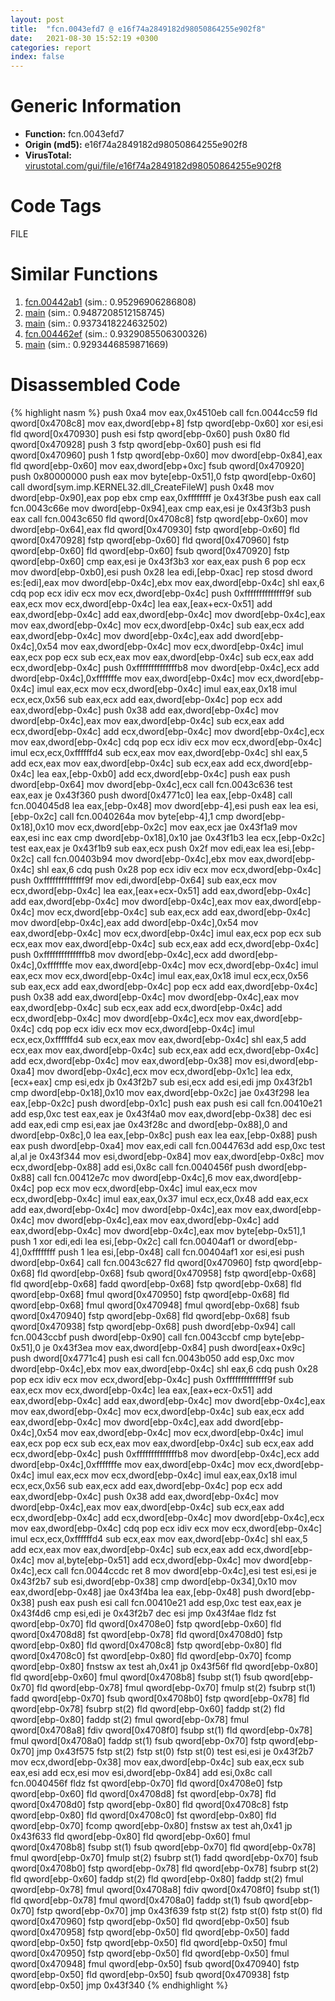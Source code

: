 ```yaml
---
layout: post
title:  "fcn.0043efd7 @ e16f74a2849182d98050864255e902f8"
date:   2021-08-30 15:52:19 +0300
categories: report
index: false
---
```


# Generic Information
- **Function:** fcn.0043efd7
- **Origin (md5):** e16f74a2849182d98050864255e902f8
- **VirusTotal:** [virustotal.com/gui/file/e16f74a2849182d98050864255e902f8][virustotal_ref]

# Code Tags
<span class="tag" id="FILE">FILE</span>


# Similar Functions

1. [fcn.00442ab1][similar_1_ref] (sim.: 0.95296906286808)
2. [main][similar_2_ref] (sim.: 0.9487208512158745)
3. [main][similar_3_ref] (sim.: 0.9373418224632502)
4. [fcn.004462ef][similar_4_ref] (sim.: 0.9329085506300326)
5. [main][similar_5_ref] (sim.: 0.9293446859871669)


# Disassembled Code

{% highlight nasm %}
push 0xa4
mov eax,0x4510eb
call fcn.0044cc59
fld qword[0x4708c8]
mov eax,dword[ebp+8]
fstp qword[ebp-0x60]
xor esi,esi
fld qword[0x470930]
push esi
fstp qword[ebp-0x60]
push 0x80
fld qword[0x470928]
push 3
fstp qword[ebp-0x60]
push esi
fld qword[0x470960]
push 1
fstp qword[ebp-0x60]
mov dword[ebp-0x84],eax
fld qword[ebp-0x60]
mov eax,dword[ebp+0xc]
fsub qword[0x470920]
push 0x80000000
push eax
mov byte[ebp-0x51],0
fstp qword[ebp-0x60]
call dword[sym.imp.KERNEL32.dll_CreateFileW]
push 0x48
mov dword[ebp-0x90],eax
pop ebx
cmp eax,0xffffffff
je 0x43f3be
push eax
call fcn.0043c66e
mov dword[ebp-0x94],eax
cmp eax,esi
je 0x43f3b3
push eax
call fcn.0043c650
fld qword[0x4708c8]
fstp qword[ebp-0x60]
mov dword[ebp-0x64],eax
fld qword[0x470930]
fstp qword[ebp-0x60]
fld qword[0x470928]
fstp qword[ebp-0x60]
fld qword[0x470960]
fstp qword[ebp-0x60]
fld qword[ebp-0x60]
fsub qword[0x470920]
fstp qword[ebp-0x60]
cmp eax,esi
je 0x43f3b3
xor eax,eax
push 6
pop ecx
mov dword[ebp-0xb0],esi
push 0x28
lea edi,[ebp-0xac]
rep stosd dword es:[edi],eax
mov dword[ebp-0x4c],ebx
mov eax,dword[ebp-0x4c]
shl eax,6
cdq
pop ecx
idiv ecx
mov ecx,dword[ebp-0x4c]
push 0xffffffffffffff9f
sub eax,ecx
mov ecx,dword[ebp-0x4c]
lea eax,[eax+ecx-0x51]
add eax,dword[ebp-0x4c]
add eax,dword[ebp-0x4c]
mov dword[ebp-0x4c],eax
mov eax,dword[ebp-0x4c]
mov ecx,dword[ebp-0x4c]
sub eax,ecx
add eax,dword[ebp-0x4c]
mov dword[ebp-0x4c],eax
add dword[ebp-0x4c],0x54
mov eax,dword[ebp-0x4c]
mov ecx,dword[ebp-0x4c]
imul eax,ecx
pop ecx
sub ecx,eax
mov eax,dword[ebp-0x4c]
sub ecx,eax
add ecx,dword[ebp-0x4c]
push 0xffffffffffffffb8
mov dword[ebp-0x4c],ecx
add dword[ebp-0x4c],0xfffffffe
mov eax,dword[ebp-0x4c]
mov ecx,dword[ebp-0x4c]
imul eax,ecx
mov ecx,dword[ebp-0x4c]
imul eax,eax,0x18
imul ecx,ecx,0x56
sub eax,ecx
add eax,dword[ebp-0x4c]
pop ecx
add eax,dword[ebp-0x4c]
push 0x38
add eax,dword[ebp-0x4c]
mov dword[ebp-0x4c],eax
mov eax,dword[ebp-0x4c]
sub ecx,eax
add ecx,dword[ebp-0x4c]
add ecx,dword[ebp-0x4c]
mov dword[ebp-0x4c],ecx
mov eax,dword[ebp-0x4c]
cdq
pop ecx
idiv ecx
mov ecx,dword[ebp-0x4c]
imul ecx,ecx,0xffffffd4
sub ecx,eax
mov eax,dword[ebp-0x4c]
shl eax,5
add ecx,eax
mov eax,dword[ebp-0x4c]
sub ecx,eax
add ecx,dword[ebp-0x4c]
lea eax,[ebp-0xb0]
add ecx,dword[ebp-0x4c]
push eax
push dword[ebp-0x64]
mov dword[ebp-0x4c],ecx
call fcn.0043c636
test eax,eax
je 0x43f360
push dword[0x4771c0]
lea eax,[ebp-0x48]
call fcn.004045d8
lea eax,[ebp-0x48]
mov dword[ebp-4],esi
push eax
lea esi,[ebp-0x2c]
call fcn.0040264a
mov byte[ebp-4],1
cmp dword[ebp-0x18],0x10
mov ecx,dword[ebp-0x2c]
mov eax,ecx
jae 0x43f1a9
mov eax,esi
inc eax
cmp dword[ebp-0x18],0x10
jae 0x43f1b3
lea ecx,[ebp-0x2c]
test eax,eax
je 0x43f1b9
sub eax,ecx
push 0x2f
mov edi,eax
lea esi,[ebp-0x2c]
call fcn.00403b94
mov dword[ebp-0x4c],ebx
mov eax,dword[ebp-0x4c]
shl eax,6
cdq
push 0x28
pop ecx
idiv ecx
mov ecx,dword[ebp-0x4c]
push 0xffffffffffffff9f
mov edi,dword[ebp-0x64]
sub eax,ecx
mov ecx,dword[ebp-0x4c]
lea eax,[eax+ecx-0x51]
add eax,dword[ebp-0x4c]
add eax,dword[ebp-0x4c]
mov dword[ebp-0x4c],eax
mov eax,dword[ebp-0x4c]
mov ecx,dword[ebp-0x4c]
sub eax,ecx
add eax,dword[ebp-0x4c]
mov dword[ebp-0x4c],eax
add dword[ebp-0x4c],0x54
mov eax,dword[ebp-0x4c]
mov ecx,dword[ebp-0x4c]
imul eax,ecx
pop ecx
sub ecx,eax
mov eax,dword[ebp-0x4c]
sub ecx,eax
add ecx,dword[ebp-0x4c]
push 0xffffffffffffffb8
mov dword[ebp-0x4c],ecx
add dword[ebp-0x4c],0xfffffffe
mov eax,dword[ebp-0x4c]
mov ecx,dword[ebp-0x4c]
imul eax,ecx
mov ecx,dword[ebp-0x4c]
imul eax,eax,0x18
imul ecx,ecx,0x56
sub eax,ecx
add eax,dword[ebp-0x4c]
pop ecx
add eax,dword[ebp-0x4c]
push 0x38
add eax,dword[ebp-0x4c]
mov dword[ebp-0x4c],eax
mov eax,dword[ebp-0x4c]
sub ecx,eax
add ecx,dword[ebp-0x4c]
add ecx,dword[ebp-0x4c]
mov dword[ebp-0x4c],ecx
mov eax,dword[ebp-0x4c]
cdq
pop ecx
idiv ecx
mov ecx,dword[ebp-0x4c]
imul ecx,ecx,0xffffffd4
sub ecx,eax
mov eax,dword[ebp-0x4c]
shl eax,5
add ecx,eax
mov eax,dword[ebp-0x4c]
sub ecx,eax
add ecx,dword[ebp-0x4c]
add ecx,dword[ebp-0x4c]
mov eax,dword[ebp-0x38]
mov esi,dword[ebp-0xa4]
mov dword[ebp-0x4c],ecx
mov ecx,dword[ebp-0x1c]
lea edx,[ecx+eax]
cmp esi,edx
jb 0x43f2b7
sub esi,ecx
add esi,edi
jmp 0x43f2b1
cmp dword[ebp-0x18],0x10
mov eax,dword[ebp-0x2c]
jae 0x43f298
lea eax,[ebp-0x2c]
push dword[ebp-0x1c]
push eax
push esi
call fcn.00410e21
add esp,0xc
test eax,eax
je 0x43f4a0
mov eax,dword[ebp-0x38]
dec esi
add eax,edi
cmp esi,eax
jae 0x43f28c
and dword[ebp-0x88],0
and dword[ebp-0x8c],0
lea eax,[ebp-0x8c]
push eax
lea eax,[ebp-0x88]
push eax
push dword[ebp-0xa4]
mov eax,edi
call fcn.0044763d
add esp,0xc
test al,al
je 0x43f344
mov esi,dword[ebp-0x84]
mov eax,dword[ebp-0x8c]
mov ecx,dword[ebp-0x88]
add esi,0x8c
call fcn.0040456f
push dword[ebp-0x88]
call fcn.00412e7c
mov dword[ebp-0x4c],6
mov eax,dword[ebp-0x4c]
pop ecx
mov ecx,dword[ebp-0x4c]
imul eax,ecx
mov ecx,dword[ebp-0x4c]
imul eax,eax,0x37
imul ecx,ecx,0x48
add eax,ecx
add eax,dword[ebp-0x4c]
mov dword[ebp-0x4c],eax
mov eax,dword[ebp-0x4c]
mov dword[ebp-0x4c],eax
mov eax,dword[ebp-0x4c]
add eax,dword[ebp-0x4c]
mov dword[ebp-0x4c],eax
mov byte[ebp-0x51],1
push 1
xor edi,edi
lea esi,[ebp-0x2c]
call fcn.00404af1
or dword[ebp-4],0xffffffff
push 1
lea esi,[ebp-0x48]
call fcn.00404af1
xor esi,esi
push dword[ebp-0x64]
call fcn.0043c627
fld qword[0x470960]
fstp qword[ebp-0x68]
fld qword[ebp-0x68]
fsub qword[0x470958]
fstp qword[ebp-0x68]
fld qword[ebp-0x68]
fadd qword[ebp-0x68]
fstp qword[ebp-0x68]
fld qword[ebp-0x68]
fmul qword[0x470950]
fstp qword[ebp-0x68]
fld qword[ebp-0x68]
fmul qword[0x470948]
fmul qword[ebp-0x68]
fsub qword[0x470940]
fstp qword[ebp-0x68]
fld qword[ebp-0x68]
fsub qword[0x470938]
fstp qword[ebp-0x68]
push dword[ebp-0x94]
call fcn.0043ccbf
push dword[ebp-0x90]
call fcn.0043ccbf
cmp byte[ebp-0x51],0
je 0x43f3ea
mov eax,dword[ebp-0x84]
push dword[eax+0x9c]
push dword[0x4771c4]
push esi
call fcn.0043b050
add esp,0xc
mov dword[ebp-0x4c],ebx
mov eax,dword[ebp-0x4c]
shl eax,6
cdq
push 0x28
pop ecx
idiv ecx
mov ecx,dword[ebp-0x4c]
push 0xffffffffffffff9f
sub eax,ecx
mov ecx,dword[ebp-0x4c]
lea eax,[eax+ecx-0x51]
add eax,dword[ebp-0x4c]
add eax,dword[ebp-0x4c]
mov dword[ebp-0x4c],eax
mov eax,dword[ebp-0x4c]
mov ecx,dword[ebp-0x4c]
sub eax,ecx
add eax,dword[ebp-0x4c]
mov dword[ebp-0x4c],eax
add dword[ebp-0x4c],0x54
mov eax,dword[ebp-0x4c]
mov ecx,dword[ebp-0x4c]
imul eax,ecx
pop ecx
sub ecx,eax
mov eax,dword[ebp-0x4c]
sub ecx,eax
add ecx,dword[ebp-0x4c]
push 0xffffffffffffffb8
mov dword[ebp-0x4c],ecx
add dword[ebp-0x4c],0xfffffffe
mov eax,dword[ebp-0x4c]
mov ecx,dword[ebp-0x4c]
imul eax,ecx
mov ecx,dword[ebp-0x4c]
imul eax,eax,0x18
imul ecx,ecx,0x56
sub eax,ecx
add eax,dword[ebp-0x4c]
pop ecx
add eax,dword[ebp-0x4c]
push 0x38
add eax,dword[ebp-0x4c]
mov dword[ebp-0x4c],eax
mov eax,dword[ebp-0x4c]
sub ecx,eax
add ecx,dword[ebp-0x4c]
add ecx,dword[ebp-0x4c]
mov dword[ebp-0x4c],ecx
mov eax,dword[ebp-0x4c]
cdq
pop ecx
idiv ecx
mov ecx,dword[ebp-0x4c]
imul ecx,ecx,0xffffffd4
sub ecx,eax
mov eax,dword[ebp-0x4c]
shl eax,5
add ecx,eax
mov eax,dword[ebp-0x4c]
sub ecx,eax
add ecx,dword[ebp-0x4c]
mov al,byte[ebp-0x51]
add ecx,dword[ebp-0x4c]
mov dword[ebp-0x4c],ecx
call fcn.0044ccdc
ret 8
mov dword[ebp-0x4c],esi
test esi,esi
je 0x43f2b7
sub esi,dword[ebp-0x38]
cmp dword[ebp-0x34],0x10
mov eax,dword[ebp-0x48]
jae 0x43f4ba
lea eax,[ebp-0x48]
push dword[ebp-0x38]
push eax
push esi
call fcn.00410e21
add esp,0xc
test eax,eax
je 0x43f4d6
cmp esi,edi
je 0x43f2b7
dec esi
jmp 0x43f4ae
fldz
fst qword[ebp-0x70]
fld qword[0x4708e0]
fstp qword[ebp-0x60]
fld qword[0x4708d8]
fst qword[ebp-0x78]
fld qword[0x4708d0]
fstp qword[ebp-0x80]
fld qword[0x4708c8]
fstp qword[ebp-0x80]
fld qword[0x4708c0]
fst qword[ebp-0x80]
fld qword[ebp-0x70]
fcomp qword[ebp-0x80]
fnstsw ax
test ah,0x41
jp 0x43f56f
fld qword[ebp-0x80]
fld qword[ebp-0x60]
fmul qword[0x4708b8]
fsubp st(1)
fsub qword[ebp-0x70]
fld qword[ebp-0x78]
fmul qword[ebp-0x70]
fmulp st(2)
fsubrp st(1)
fadd qword[ebp-0x70]
fsub qword[0x4708b0]
fstp qword[ebp-0x78]
fld qword[ebp-0x78]
fsubrp st(2)
fld qword[ebp-0x60]
faddp st(2)
fld qword[ebp-0x80]
faddp st(2)
fmul qword[ebp-0x78]
fmul qword[0x4708a8]
fdiv qword[0x4708f0]
fsubp st(1)
fld qword[ebp-0x78]
fmul qword[0x4708a0]
faddp st(1)
fsub qword[ebp-0x70]
fstp qword[ebp-0x70]
jmp 0x43f575
fstp st(2)
fstp st(0)
fstp st(0)
test esi,esi
je 0x43f2b7
mov ecx,dword[ebp-0x38]
mov eax,dword[ebp-0x4c]
sub eax,ecx
sub eax,esi
add ecx,esi
mov esi,dword[ebp-0x84]
add esi,0x8c
call fcn.0040456f
fldz
fst qword[ebp-0x70]
fld qword[0x4708e0]
fstp qword[ebp-0x60]
fld qword[0x4708d8]
fst qword[ebp-0x78]
fld qword[0x4708d0]
fstp qword[ebp-0x80]
fld qword[0x4708c8]
fstp qword[ebp-0x80]
fld qword[0x4708c0]
fst qword[ebp-0x80]
fld qword[ebp-0x70]
fcomp qword[ebp-0x80]
fnstsw ax
test ah,0x41
jp 0x43f633
fld qword[ebp-0x80]
fld qword[ebp-0x60]
fmul qword[0x4708b8]
fsubp st(1)
fsub qword[ebp-0x70]
fld qword[ebp-0x78]
fmul qword[ebp-0x70]
fmulp st(2)
fsubrp st(1)
fadd qword[ebp-0x70]
fsub qword[0x4708b0]
fstp qword[ebp-0x78]
fld qword[ebp-0x78]
fsubrp st(2)
fld qword[ebp-0x60]
faddp st(2)
fld qword[ebp-0x80]
faddp st(2)
fmul qword[ebp-0x78]
fmul qword[0x4708a8]
fdiv qword[0x4708f0]
fsubp st(1)
fld qword[ebp-0x78]
fmul qword[0x4708a0]
faddp st(1)
fsub qword[ebp-0x70]
fstp qword[ebp-0x70]
jmp 0x43f639
fstp st(2)
fstp st(0)
fstp st(0)
fld qword[0x470960]
fstp qword[ebp-0x50]
fld qword[ebp-0x50]
fsub qword[0x470958]
fstp qword[ebp-0x50]
fld qword[ebp-0x50]
fadd qword[ebp-0x50]
fstp qword[ebp-0x50]
fld qword[ebp-0x50]
fmul qword[0x470950]
fstp qword[ebp-0x50]
fld qword[ebp-0x50]
fmul qword[0x470948]
fmul qword[ebp-0x50]
fsub qword[0x470940]
fstp qword[ebp-0x50]
fld qword[ebp-0x50]
fsub qword[0x470938]
fstp qword[ebp-0x50]
jmp 0x43f340
{% endhighlight %}


[similar_1_ref]: /report/fcn.00442ab1@56a02334aea008c131d2741a089910fb
[similar_2_ref]: /report/main@56a02334aea008c131d2741a089910fb
[similar_3_ref]: /report/main@f5b8476c36459986b226c45654aeb016
[similar_4_ref]: /report/fcn.004462ef@e16f74a2849182d98050864255e902f8
[similar_5_ref]: /report/main@20a93604f17ee6f3c2aa7b1f7a497fcf
[virustotal_ref]: https://www.virustotal.com/gui/file/e16f74a2849182d98050864255e902f8